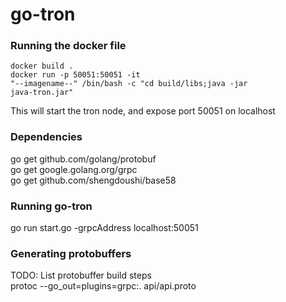 # go-tron

<h3>
	Running the docker file
</h3>

<code>docker build .</code><br/>
<code>docker run -p 50051:50051 -it "--imagename--" /bin/bash -c "cd build/libs;java -jar java-tron.jar"</code><br/>

This will start the tron node, and expose port 50051 on localhost

<h3>
	Dependencies
</h3>

go get github.com/golang/protobuf <br/>
go get google.golang.org/grpc <br/>
go get github.com/shengdoushi/base58 <br/>

<h3>
	Running go-tron
</h3>

go run start.go -grpcAddress localhost:50051<br/>

<h3>
	Generating protobuffers
</h3>

TODO: List protobuffer build steps<br/>
protoc --go_out=plugins=grpc:. api/api.proto<br/>
